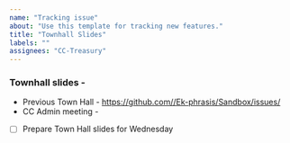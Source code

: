 ```yaml
---
name: "Tracking issue"
about: "Use this template for tracking new features."
title: "Townhall Slides"
labels: ""
assignees: "CC-Treasury"
---
```

### Townhall slides - 
            
* Previous Town Hall - https://github.com//Ek-phrasis/Sandbox/issues/
* CC Admin meeting - 
            
- [ ] Prepare Town Hall slides for Wednesday
